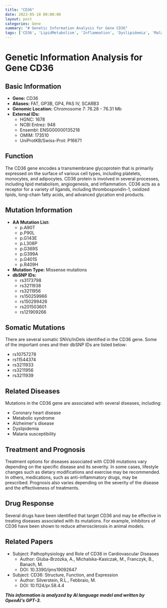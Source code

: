 ```yaml
---
title: "CD36"
date: 2023-05-10 00:00:00
layout: post
categories: Gene
summary: "# Genetic Information Analysis for Gene CD36"
tags: ['CD36', 'LipidMetabolism', 'Inflammation', 'Dyslipidemia', 'Malaria', 'DrugResponse', 'CardiovascularDiseases', 'MutationAnalysis']
---
```


# Genetic Information Analysis for Gene CD36

## Basic Information
- **Gene:** CD36
- **Aliases:** FAT, GP3B, GP4, PAS IV, SCARB3
- **Genomic Location:** Chromosome 7: 76.28 - 76.31 Mb
- **External IDs:**
    - HGNC: 1678
    - NCBI Entrez: 948
    - Ensembl: ENSG00000135218
    - OMIM: 173510
    - UniProtKB/Swiss-Prot: P16671

## Function
The CD36 gene encodes a transmembrane glycoprotein that is primarily expressed on the surface of various cell types, including platelets, monocytes, and adipocytes. CD36 protein is involved in several processes, including lipid metabolism, angiogenesis, and inflammation. CD36 acts as a receptor for a variety of ligands, including thrombospondin-1, oxidized lipids, long-chain fatty acids, and advanced glycation end products. 

## Mutation Information
- **AA Mutation List:**
    - p.A90T
    - p.P90L
    - p.G143E
    - p.L308P
    - p.G369S
    - p.G399A
    - p.G401S
    - p.R409H
- **Mutation Type:** Missense mutations
- **dbSNP IDs:**
    - rs3173798
    - rs3211938
    - rs3211956
    - rs150259966
    - rs150299426
    - rs201503601
    - rs121909266

## Somatic Mutations
There are several somatic SNVs/InDels identified in the CD36 gene. Some of the important ones and their dbSNP IDs are listed below:
- rs10757278
- rs11544374
- rs3211933
- rs3211956
- rs3211939

## Related Diseases
Mutations in the CD36 gene are associated with several diseases, including:
- Coronary heart disease
- Metabolic syndrome
- Alzheimer's disease
- Dyslipidemia
- Malaria susceptibility

## Treatment and Prognosis
Treatment options for diseases associated with CD36 mutations vary depending on the specific disease and its severity. In some cases, lifestyle changes such as dietary modifications and exercise may be recommended. In others, medications, such as anti-inflammatory drugs, may be prescribed. Prognosis also varies depending on the severity of the disease and the effectiveness of treatments.

## Drug Response
Several drugs have been identified that target CD36 and may be effective in treating diseases associated with its mutations. For example, inhibitors of CD36 have been shown to reduce atherosclerosis in animal models.

## Related Papers
- Subject: Pathophysiology and Role of CD36 in Cardiovascular Diseases
  - Author: Gluba-Brzózka, A., Michalska-Kasiczak, M., Franczyk, B., Banach, M. 
  - DOI: 10.3390/ijms19092647
- Subject: CD36: Structure, Function, and Expression
  - Author: Silverstein, R.L., Febbraio, M.
  - DOI: 10.1124/pr.58.4.4

**_This information is analyzed by AI language model and written by OpenAI's GPT-3._**